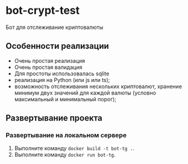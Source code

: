 # bot-crypt-test
Бот для отслеживание криптовалюты

## Особенности реализации

- Очень простая реализация
- Очень простая валидация
- Для простоты использовалась sqlite
- реализация на Python (или js или ts);
- возможность отслеживания нескольких криптовалют, хранение минимум двух значений для каждой валюты (условно максимальный и минимальный порог);

## Развертывание проекта

### Развертывание на локальном сервере

1. Выполните команду `docker build -t bot-tg .`.
1. Выполните команду `docker run bot-tg`.
